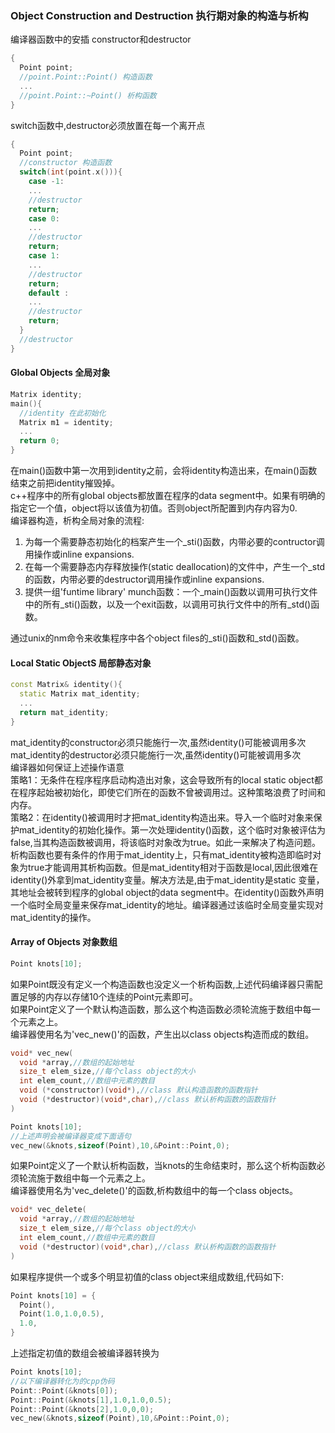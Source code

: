 ### Object Construction and Destruction 执行期对象的构造与析构
编译器函数中的安插 constructor和destructor
```cpp
{
  Point point;
  //point.Point::Point() 构造函数
  ...
  //point.Point::~Point() 析构函数
}
```
switch函数中,destructor必须放置在每一个离开点
```cpp
{
  Point point;
  //constructor 构造函数
  switch(int(point.x())){
    case -1:
    ...
    //destructor
    return;
    case 0:
    ...
    //destructor
    return;
    case 1:
    ...
    //destructor
    return;
    default :
    ...
    //destructor
    return;
  }
  //destructor
}
```
#### Global Objects 全局对象
```cpp
Matrix identity;
main(){
  //identity 在此初始化
  Matrix m1 = identity;
  ...
  return 0;
}
```
在main()函数中第一次用到identity之前，会将identity构造出来，在main()函数结束之前把identity摧毁掉。  
c++程序中的所有global objects都放置在程序的data segment中。如果有明确的指定它一个值，object将以该值为初值。否则object所配置到内存内容为0.  
编译器构造，析构全局对象的流程:
1. 为每一个需要静态初始化的档案产生一个_sti()函数，内带必要的contructor调用操作或inline expansions.
2. 在每一个需要静态内存释放操作(static deallocation)的文件中，产生一个_std的函数，内带必要的destructor调用操作或inline expansions.
3. 提供一组'funtime library' munch函数：一个_main()函数以调用可执行文件中的所有_sti()函数，以及一个exit函数，以调用可执行文件中的所有_std()函数。  

通过unix的nm命令来收集程序中各个object files的_sti()函数和_std()函数。


#### Local Static ObjectS 局部静态对象
```cpp
const Matrix& identity(){
  static Matrix mat_identity;
  ...
  return mat_identity;
}
```
mat_identity的constructor必须只能施行一次,虽然identity()可能被调用多次  
mat_identity的destructor必须只能施行一次,虽然identity()可能被调用多次  
编译器如何保证上述操作语意  
策略1：无条件在程序程序启动构造出对象，这会导致所有的local static object都在程序起始被初始化，即使它们所在的函数不曾被调用过。这种策略浪费了时间和内存。  
策略2：在identity()被调用时才把mat_identity构造出来。导入一个临时对象来保护mat_identity的初始化操作。第一次处理identity()函数，这个临时对象被评估为false,当其构造函数被调用，将该临时对象改为true。如此一来解决了构造问题。析构函数也要有条件的作用于mat_identity上，只有mat_identity被构造即临时对象为true才能调用其析构函数。但是mat_identity相对于函数是local,因此很难在identity()外拿到mat_identity变量。解决方法是,由于mat_identity是static 变量，其地址会被转到程序的global object的data segment中。在identity()函数外声明一个临时全局变量来保存mat_identity的地址。编译器通过该临时全局变量实现对mat_identity的操作。

#### Array of Objects 对象数组
```cpp
Point knots[10];
```
如果Point既没有定义一个构造函数也没定义一个析构函数,上述代码编译器只需配置足够的内存以存储10个连续的Point元素即可。  
如果Point定义了一个默认构造函数，那么这个构造函数必须轮流施于数组中每一个元素之上。  
编译器使用名为'vec_new()'的函数，产生出以class objects构造而成的数组。
```cpp
void* vec_new(
  void *array,//数组的起始地址
  size_t elem_size,//每个class object的大小
  int elem_count,//数组中元素的数目
  void (*constructor)(void*),//class 默认构造函数的函数指针
  void (*destructor)(void*,char),//class 默认析构函数的函数指针
)

Point knots[10];
//上述声明会被编译器变成下面语句
vec_new(&knots,sizeof(Point),10,&Point::Point,0);
```

如果Point定义了一个默认析构函数，当knots的生命结束时，那么这个析构函数必须轮流施于数组中每一个元素之上。  
编译器使用名为'vec_delete()'的函数,析构数组中的每一个class objects。
```cpp
void* vec_delete(
  void *array,//数组的起始地址
  size_t elem_size,//每个class object的大小
  int elem_count,//数组中元素的数目
  void (*destructor)(void*,char),//class 默认析构函数的函数指针
)
```

如果程序提供一个或多个明显初值的class object来组成数组,代码如下:
```cpp
Point knots[10] = {
  Point(),
  Point(1.0,1.0,0.5),
  1.0,
}
```
上述指定初值的数组会被编译器转换为
```cpp
Point knots[10];
//以下编译器转化为的cpp伪码
Point::Point(&knots[0]);
Point::Point(&knots[1],1.0,1.0,0.5);
Point::Point(&knots[2],1.0,0,0);
vec_new(&knots,sizeof(Point),10,&Point::Point,0);
```

